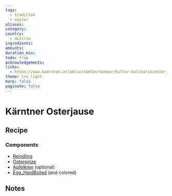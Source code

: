 ```yaml
---
tags:
  - tradition
  - easter
aliases: 
category: 
country:
  - austria
ingredients: 
amounts: 
duration_min: 
todo: true
acknowledgements: 
links:
  - https://www.kaernten.at/aktivitaeten/sommer/kultur-kulinarik/osterjause-osterbraeuche-in-kaernten/
theme: tre_light
marp: false
paginate: false
---
```



# Kärntner Osterjause

## Recipe

### Components
* [Reindling](Reindling.md)
* [Osterpinze](Osterpinze)
* [Apfelkren](Apfelkren) (optional)
* [Egg_HardBoiled](Egg_HardBoiled.md) (and colored)

## Notes
